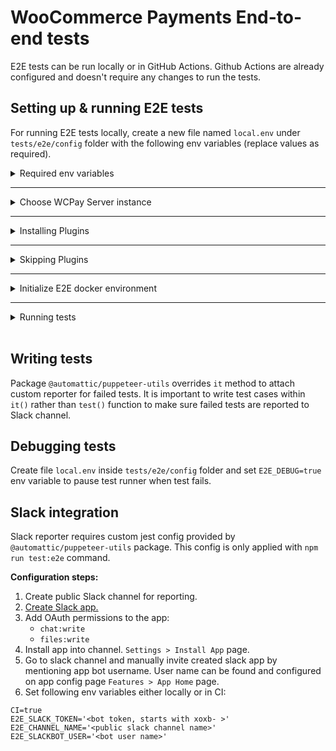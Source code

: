 # WooCommerce Payments End-to-end tests

E2E tests can be run locally or in GitHub Actions. Github Actions are already configured and doesn't require any changes to run the tests.

## Setting up & running E2E tests

For running E2E tests locally, create a new file named `local.env` under `tests/e2e/config` folder with the following env variables (replace values as required).

<details>
<summary>Required env variables</summary>
<p>

```
WCP_SERVER_REPO='https://github.com/server-repo.git or git@github.com:org/server-repo.git'
WCP_DEV_TOOLS_REPO='https://github.com/dev-tools-repo.git or git@github.com:org/dev-tools-repo.git'

// Use WCPay server local instance (Default: true). To use live server, set value to false
E2E_USE_LOCAL_SERVER=true

// Optional to see verbose output
DEBUG=true
```

</p>
</details>

---

<details>
<summary>Choose WCPay Server instance</summary>
<p>

It is possible to use the live server or a local docker instance of WCPay server locally. On Github Actions, live server is used for tests. Add the following env variables to your `local.env` based on your preference (replace values as required).

**Using Local Server on Docker**

By default, the local E2E environment is configured to use WCPay local server instance. Add the following env variables to configure the local server instance.

```
// Stripe account data. Need to support level 3 data to run tests successfully.
E2E_WCPAY_STRIPE_TEST_PUBLIC_KEY=<stripe pk_test_xxx>
E2E_WCPAY_STRIPE_TEST_SECRET_KEY=<stripe sk_test_xxx>
E2E_WCPAY_STRIPE_TEST_WEBHOOK_SIGNATURE_KEY=<stripe whsec_xxx>
E2E_WCPAY_STRIPE_ACCOUNT_ID=<stripe acct_id>
```

**Using Live Server**

For using a live server, you'll need to add Jetpack blog token, user token & blog id from one of your test sites connected to WooCommerce Payments live account. On a connected test site, you can use the code below to extract the blog id & tokens.
```
Jetpack_Options::get_option( 'id' );
Jetpack_Options::get_option( 'blog_token' );
Jetpack_Options::get_option( 'user_tokens' );
```

Set the value of `E2E_USE_LOCAL_SERVER` to `false` to enable live server.

Once you have the blog id & tokens, add the following ev variables to your `local.env`.
```
E2E_BLOG_TOKEN='<jetpack_blog_token>'
E2E_USER_TOKEN='<jetpack_user_token>'
E2E_BLOG_ID='<blog_id>'
```

</p>
</details>

---

<details>
<summary>Installing Plugins</summary>
<p>

If you wish to run E2E test for WC Subscriptions, Action Scheduler & WC Gutenberg Products Blocks, the following env variables needs to be added to your `local.env` (replace values as required).

For the `E2E_GH_TOKEN`, follow [these instructions to generate a GitHub Personal Access Token](https://docs.github.com/en/github/authenticating-to-github/creating-a-personal-access-token) and assign the `repo` scope to it.

```
E2E_GH_TOKEN='githubPersonalAccessToken'
WC_SUBSCRIPTIONS_REPO='{owner}/{repo}'
WC_ACTION_SCHEDULER_REPO='{owner}/{repo}'
WC_BLOCKS_REPO='{owner}/{repo}'
```

</p>
</details>

---

<details>
<summary>Skipping Plugins</summary>
<p>

If you wish to skip E2E tests for WC Subscriptions, Action Scheduler or WC Gutenberg Products Blocks, the following env variables needs to be added to your `local.env`.
```
SKIP_WC_SUBSCRIPTIONS_TESTS=1
SKIP_WC_ACTION_SCHEDULER_TESTS=1
SKIP_WC_BLOCKS_TESTS=1
```

</p>
</details>

---

<details>
<summary>Initialize E2E docker environment</summary>
<p>

  1. Make sure to run `npm install`,  `composer install` and `npm run build:client` before running setup script.
  2. Run setup script `npm run test:e2e-setup` to spin up E2E environment in docker containers.

  After the E2E environment is up, you can access the containers on:

  - WC E2E Client: http://localhost:8084
  - WC E2E Server: http://localhost:8088 (Available only when using local server)

  **Note:** Be aware that the server port may change in the `docker-compose.e2e.yml` configuration, so when you can't access the server, try running `docker port woocommerce_payments_server_wordpress_e2e 80` to find out the bound port of the E2E server container.

</p>
</details>

---

<details>
<summary>Running tests</summary>
<p>

There are two modes for running tests:
1. **Headless mode**: `npm run test:e2e`. In headless mode test runner executes all or specified specs without launching Chromium interface. This mode is used in CI environment.
2. **Dev mode**: `npm run test:e2e-dev`. Dev mode is interactive and launches Chromium UI. It's useful for developing, debugging and troubleshooting failing tests. There is a custom config used for `jest-puppeteer` to run tests in dev mode.

**Running only a single test suite**

If you would like to run only one test suite, you can pass the relative path to the test file along with any of the modes mentioned above. e.g. `npm run test:e2e-dev path/to/test`.

**Running tests in group**

By adding additional env variables, it is possible to run a group of tests. e.g.

* `E2E_GROUP='wcpay' E2E_BRANCH='merchant' npm run test:e2e-dev` runs merchant tests for WCPay.
* `E2E_GROUP='wcpay' E2E_BRANCH='shopper' npm run test:e2e-dev` runs shopper tests for WCPay.
* `E2E_GROUP='wcpay' npm run test:e2e-dev` runs merchant & shopper tests for WCPay.

Handy utility scripts for managing environment:

* `npm run test:e2e-down` Stops E2E environment containers.
* `npm run test:e2e-cleanup` Removes fetched dependencies and docker volumes.
* `npm run test:e2e-reset` Stops containers and performs cleanup.
* `npm run test:e2e-up` Starts containers without setting up again.

</p>
</details>

<br>

## Writing tests

Package `@automattic/puppeteer-utils` overrides `it` method to attach custom reporter for failed tests.
It is important to write test cases within `it()` rather than `test()` function to make sure failed tests are reported to Slack channel.

## Debugging tests

Create file `local.env` inside `tests/e2e/config` folder and set `E2E_DEBUG=true` env variable to pause test runner when test fails.

## Slack integration

Slack reporter requires custom jest config provided by `@automattic/puppeteer-utils` package. This config is only applied with `npm run test:e2e` command.

**Configuration steps:**

1. Create public Slack channel for reporting.
2. [Create Slack app.](https://api.slack.com/apps/)
3. Add OAuth permissions to the app:
    * `chat:write`
    * `files:write`
4. Install app into channel. `Settings > Install App` page.
5. Go to slack channel and manually invite created slack app by mentioning app bot username. User name can be found and configured on app config page `Features > App Home` page.
6. Set following env variables either locally or in CI:
```
CI=true
E2E_SLACK_TOKEN='<bot token, starts with xoxb- >'
E2E_CHANNEL_NAME='<public slack channel name>'
E2E_SLACKBOT_USER='<bot user name>'
```
